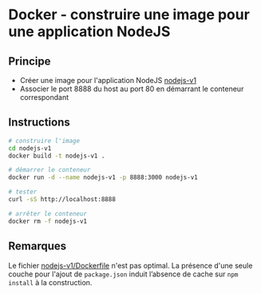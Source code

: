 # Docker - construire une image pour une application NodeJS

## Principe

* Créer une image pour l'application NodeJS [nodejs-v1](nodejs-v1/README.md)
* Associer le port 8888 du host au port 80 en démarrant le conteneur correspondant

## Instructions

```bash
# construire l'image
cd nodejs-v1
docker build -t nodejs-v1 .

# démarrer le conteneur
docker run -d --name nodejs-v1 -p 8888:3000 nodejs-v1

# tester
curl -sS http://localhost:8888

# arrêter le conteneur
docker rm -f nodejs-v1
```

## Remarques

Le fichier [nodejs-v1/Dockerfile](nodejs-v1/Dockerfile) n'est pas optimal. La présence d'une seule couche pour l'ajout de `package.json` induit l’absence de cache sur `npm install` à la construction.

